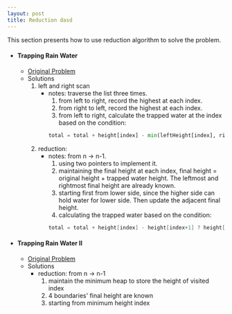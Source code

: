 ```yaml
---
layout: post
title: Reduction dasd
---
```


This section presents how to use reduction algorithm to solve the problem.

- #### Trapping Rain Water
    - [Original Problem](https://www.lintcode.com/problem/trapping-rain-water/description)
    - Solutions
        1. left and right scan
            - notes: traverse the list three times.
                1. from left to right, record the highest at each index.
                2. from right to left, record the highest at each index.
                3. from left to right, calculate the trapped water at the index based on the condition: 
                ```python
                total = total + height[index] - min(leftHeight[index], rightHeight[index]) ? height[index] - min(leftHeight[index], rightHeight[index]) : 0
                ```
        2. reduction:
            - notes: from n -> n-1.
                1. using two pointers to implement it.
                2. maintaining the final height at each index, final height = original height + trapped water height. The leftmost and rightmost final height are already known.
                3. starting first from lower side, since the higher side can hold water for lower side. Then update the adjacent final height.
                4. calculating the trapped water based on the condition: 
                ```java
                total = total + height[index] - height[index+1] ? height[index] - height[index+1] : 0
                ````

- #### Trapping Rain Water II
    - [Original Problem](https://www.lintcode.com/problem/trapping-rain-water-ii/)
    - Solutions
        - reduction: from n -> n-1
            1. maintain the minimum heap to store the height of visited index
            2. 4 boundaries' final height are known
            3. starting from minimum height index 
